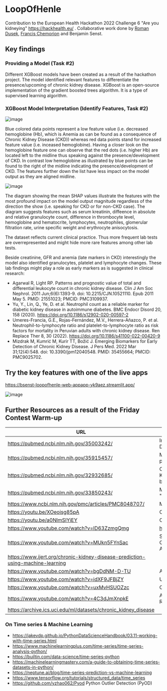 # LoopOfHenle

Contribution to the European Health Hackathon 2022 Challenge 6 "Are you kidneying" https://hackhealth.eu/ . Collaborative work done by [Roman Dusek](roman-dusek
), [Francis Chemorion](https://github.com/kchemorion) and Benjamin Senst.

## Key findings

### Providing a Model (Task #2)

Different XGBoost models have been created as a result of the hackathon project. The model identified relevant features to differentiate the presence/upcoming of chronic kidney disease. XGBoost is an open-source implementation of the gradient boosted trees algorithm. It is a type of supervised learning algorithm.

### XGBoost Model Interpretation (Identify Features, Task #2)

![image](https://user-images.githubusercontent.com/8211411/204102327-f222d19e-b6aa-4c99-8eb0-770912e9a600.png)

Blue colored data points represent a low feature value (i.e. decreased hemoglobine (Hb), which is Anemia as can be found as a consequence of Chronic Kidney Disease (CKD)) whereas red data points stand for increased feature value (i.e. inceased hemoglobine). Having a closer look on the hemoglobine feature one can observe that the red dots (i.e. higher Hb) are located left to the midline thus speaking against the presence/development of CKD. In contrast low hemoglobine as illustrated by blue points can be found to the right of the midline indicating the presence/development of CKD. The features further down the list have less impact on the model output as they are aligned midline.

![image](https://user-images.githubusercontent.com/8211411/204102346-a140b188-1197-449e-8b91-73e1b116065e.png)

The diagram showing the mean SHAP values illustrate the features with the most profound impact on the model output magnitude regardless of the direction the show (i.e. speaking for CKD or for non-CKD case). The diagram suggests features such as serum kreatinin, diffeence in absolute and relative granulocyte count, difference in thrombocyte level, hemoglobine and hematocrite, lymphocytes, neutrophiles, glomerular filtration rate, urine specific weight and erythrocyte anisocytosis.

The dataset reflects current clinical practice. Thus more frequent lab tests are overrepresented and might hide more rare features among other lab tests.

Beside creatinine, GFR and anemia (late markers in CKD) interestingly the model also identified granulocytes, platelet and lymphocyte changes. These lab findings might play a role as early markers as is suggested in clinical research:

* Agarwal R, Light RP. Patterns and prognostic value of total and differential leukocyte count in chronic kidney disease. Clin J Am Soc Nephrol. 2011 Jun;6(6):1393-9. doi: 10.2215/CJN.10521110. Epub 2011 May 5. PMID: 21551023; PMCID: PMC3109937.
* Yu, Y., Lin, Q., Ye, D. et al. Neutrophil count as a reliable marker for diabetic kidney disease in autoimmune diabetes. BMC Endocr Disord 20, 158 (2020). https://doi.org/10.1186/s12902-020-00597-2
* Umeres-Francia, G.E., Rojas-Fernández, M.V., Herrera-Añazco, P. et al. Neutrophil-to-lymphocyte ratio and platelet-to-lymphocyte ratio as risk factors for mortality in Peruvian adults with chronic kidney disease. Ren Replace Ther 8, 30 (2022). https://doi.org/10.1186/s41100-022-00420-9
* Mizdrak M, Kumrić M, Kurir TT, Božić J. Emerging Biomarkers for Early Detection of Chronic Kidney Disease. J Pers Med. 2022 Mar 31;12(4):548. doi: 10.3390/jpm12040548. PMID: 35455664; PMCID: PMC9025702.

## Try the key features with one of the live apps

https://bsenst-loopofhenle-web-appapp-yk9aez.streamlit.app/

![image](https://user-images.githubusercontent.com/8211411/204124133-48d2426b-3f1a-4c50-8ac6-7207b4c9f585.png)

## Further Resources as a result of the Friday Contest Warm-up

|URL|Description|
|---|---|
| https://pubmed.ncbi.nlm.nih.gov/35003242/ | Implementation of Machine Learning Models for the Prevention of Kidney Diseases (CKD) or Their Derivatives |
| https://pubmed.ncbi.nlm.nih.gov/35915457/ | Machine learning algorithms' accuracy in predicting kidney disease progression: a systematic review and meta-analysis | 
| https://pubmed.ncbi.nlm.nih.gov/32932685/ | Optimized Identification of Advanced Chronic Kidney Disease and Absence of Kidney Disease by Combining Different Electronic Health Data Resources and by Applying Machine Learning Strategies |
| https://pubmed.ncbi.nlm.nih.gov/33850243/ | Medical records-based chronic kidney disease phenotype for clinical care and "big data" observational and genetic studies | https://pubmed.ncbi.nlm.nih.gov/32424281/ | Integrated multi-omics approaches to improve classification of chronic kidney disease | 
| https://www.ncbi.nlm.nih.gov/pmc/articles/PMC8048707/ | Machine learning, the kidney, and genotype-phenotype analysis |
| https://youtu.be/XOeoisg85pA | Chronic Kidney Disease Prediction using Machine learning |
| https://youtu.be/a0NlmSIYiEY | Chronic Kidney Disease prediction using Machine Learning |
| https://www.youtube.com/watch?v=lD63ZzmgQmg | https://github.com/pg815/Kidney_Cancer_Prediction_Using_Machine_Learning |
| https://www.youtube.com/watch?v=MUkn5FYnSac | Survey on Prediction of Chronic Kidney Disease Using Data Mining Classification Techniques and Feature Selection.International Conference on Advances in Computer Science, Engineering and Technology – ICACSET’18 |
| https://www.ijert.org/chronic-kidney-disease-prediction-using-machine-learning |
| https://www.youtube.com/watch?v=bgDdNM-D-TU | A Machine Learning Methodology for Diagnosing Chronic Kidney Disease | Python IEEE Project |
| https://www.youtube.com/watch?v=idXF9JFBjZY | Using machine learning for the early prediction of chronic kidney disease |
| https://www.youtube.com/watch?v=uxMvHSUOZzc | Chronic Kidney Disease Prediction Using Python & Machine Learning |
| https://www.youtube.com/watch?v=4C3dJmXnpkE | A Machine Learning Methodology for Diagnosing Chronic Kidney Disease: A Review |
| https://archive.ics.uci.edu/ml/datasets/chronic_kidney_disease |

### On Time series & Machine Learning

* https://jakevdp.github.io/PythonDataScienceHandbook/03.11-working-with-time-series.html
* https://www.machinelearningplus.com/time-series/time-series-analysis-python/
* https://builtin.com/data-science/time-series-python
* https://machinelearningmastery.com/a-guide-to-obtaining-time-series-datasets-in-python/
* https://neptune.ai/blog/time-series-prediction-vs-machine-learning
* https://www.tensorflow.org/tutorials/structured_data/time_series
* https://github.com/yzhao062/Pyod Python Outlier Detection (PyOD)

